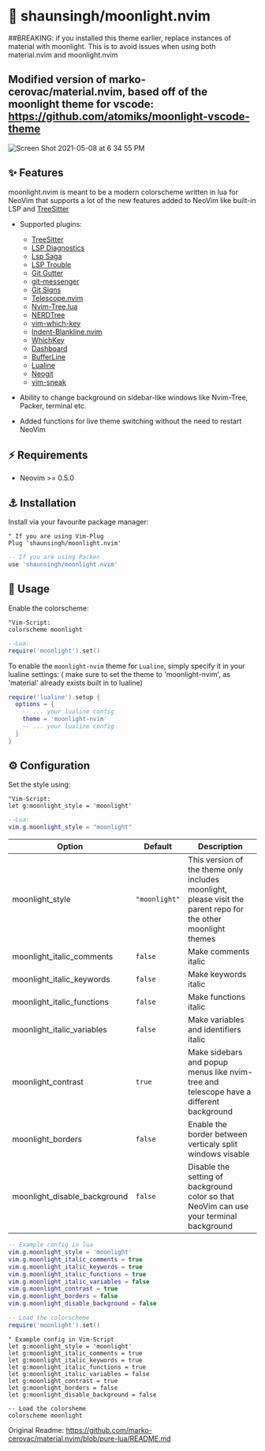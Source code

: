 # 🌊 shaunsingh/moonlight.nvim

##BREAKING: if you installed this theme earlier, replace instances of material with moonlight. This is to avoid issues when using both material.nvim and moonlight.nvim

## Modified version of marko-cerovac/material.nvim, based off of the moonlight theme for vscode: https://github.com/atomiks/moonlight-vscode-theme

![Screen Shot 2021-05-08 at 6 34 55 PM](https://user-images.githubusercontent.com/71196912/117555317-2f16b900-b02c-11eb-817c-f7e828c4abc0.png)

## ✨ Features

moonlight.nvim is meant to be a modern colorscheme written in lua for NeoVim that supports a lot of the new features
added to NeoVim like built-in LSP and [TreeSitter](https://github.com/nvim-treesitter/nvim-treesitter)

+ Supported plugins:
    + [TreeSitter](https://github.com/nvim-treesitter/nvim-treesitter)
    + [LSP Diagnostics](https://neovim.io/doc/user/lsp.html)
    + [Lsp Saga](https://github.com/glepnir/lspsaga.nvim)
    + [LSP Trouble](https://github.com/folke/lsp-trouble.nvim)
    + [Git Gutter](https://github.com/airblade/vim-gitgutter)
    + [git-messenger](https://github.com/rhysd/git-messenger.vim)
    + [Git Signs](https://github.com/lewis6991/gitsigns.nvim)
    + [Telescope.nvim](https://github.com/nvim-telescope/telescope.nvim)
    + [Nvim-Tree.lua](https://github.com/kyazdani42/nvim-tree.lua)
    + [NERDTree](https://github.com/preservim/nerdtree)
    + [vim-which-key](https://github.com/liuchengxu/vim-which-key)
    + [Indent-Blankline.nvim](https://github.com/lukas-reineke/indent-blankline.nvim)
    + [WhichKey](https://github.com/liuchengxu/vim-which-key)
    + [Dashboard](https://github.com/glepnir/dashboard-nvim)
    + [BufferLine](https://github.com/akinsho/nvim-bufferline.lua)
    + [Lualine](https://github.com/hoob3rt/lualine.nvim)
    + [Neogit](https://github.com/TimUntersberger/neogit)
    + [vim-sneak](https://github.com/justinmk/vim-sneak)

+ Ability to change background on sidebar-like windows like Nvim-Tree, Packer, terminal etc.

+ Added functions for live theme switching without the need to restart NeoVim

## ⚡️ Requirements

+ Neovim >= 0.5.0

## ⚓ Installation

Install via your favourite package manager:
```vim
" If you are using Vim-Plug
Plug 'shaunsingh/moonlight.nvim'
```

```lua
-- If you are using Packer
use 'shaunsingh/moonlight.nvim'
```

## 🐬 Usage

Enable the colorscheme:
```vim 
"Vim-Script:
colorscheme moonlight
```

```lua
--Lua:
require('moonlight').set()
```

To enable the `moonlight-nvim` theme for `Lualine`, simply specify it in your lualine settings:
( make sure to set the theme to 'moonlight-nvim', as 'material' already exists built in to lualine)

```lua
require('lualine').setup {
  options = {
    -- ... your lualine config
    theme = 'moonlight-nvim'
    -- ... your lualine config
  }
}
```

## ⚙️ Configuration

Set the style using:
```vim 
"Vim-Script:
let g:moonlight_style = 'moonlight'
```

```lua
--Lua:
vim.g.moonlight_style = "moonlight"
```

| Option                              | Default     | Description                                                                                                                                                     |
| ----------------------------------- | ----------- | --------------------------------------------------------------------------------------------------------------------------------------------------------------- |
| moonlight_style                      | `"moonlight"` | This version of the theme only includes moonlight, please visit the parent repo for the other moonlight themes
| moonlight_italic_comments            | `false`     | Make comments italic                                                                                                                                            |
| moonlight_italic_keywords            | `false`     | Make keywords italic                                                                                                                                            |
| moonlight_italic_functions           | `false`     | Make functions italic                                                                                                                                           |
| moonlight_italic_variables           | `false`     | Make variables and identifiers italic                                                                                                                           |
| moonlight_contrast                   | `true`      | Make sidebars and popup menus like nvim-tree and telescope have a different background                                                                                       |
| moonlight_borders                    | `false`     | Enable the border between verticaly split windows visable
| moonlight_disable_background         | `false`     | Disable the setting of background color so that NeoVim can use your terminal background

```lua
-- Example config in lua
vim.g.moonlight_style = 'moonlight'         
vim.g.moonlight_italic_comments = true
vim.g.moonlight_italic_keywords = true
vim.g.moonlight_italic_functions = true
vim.g.moonlight_italic_variables = false
vim.g.moonlight_contrast = true
vim.g.moonlight_borders = false 
vim.g.moonlight_disable_background = false

-- Load the colorscheme
require('moonlight').set()
```

```vim
" Example config in Vim-Script
let g:moonlight_style = 'moonlight'         
let g:moonlight_italic_comments = true
let g:moonlight_italic_keywords = true
let g:moonlight_italic_functions = true
let g:moonlight_italic_variables = false
let g:moonlight_contrast = true
let g:moonlight_borders = false 
let g:moonlight_disable_background = false

-- Load the colorsheme
colorscheme moonlight
```

Original Readme: https://github.com/marko-cerovac/material.nvim/blob/pure-lua/README.md

